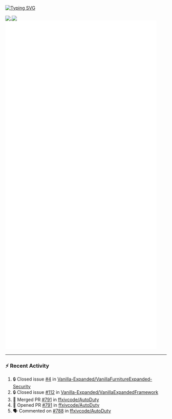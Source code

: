 [![Typing SVG](https://readme-typing-svg.demolab.com?font=Fira+Code&duration=1000&pause=1000&multiline=true&repeat=false&width=435&lines=Simon+Latusek+%7C+Gameplay+Engineer)](https://git.io/typing-svg)

<a href="https://github.com/anuraghazra/github-readme-stats">
  <img height=200 align="center" src="https://github-readme-stats.vercel.app/api?username=erdelf&theme=radical" />
</a>
<a href="https://github.com/anuraghazra/convoychat">
  <img height=200 align="center" src="https://streak-stats.demolab.com?user=erdelf&theme=radical&mode=weekly" />
</a>

<picture>
  <img src="/github-metrics.svg" alt="Metrics">
</picture>

---

### :zap: Recent Activity
<!--START_SECTION:activity-->
1. 🔒 Closed issue [#4](https://github.com/Vanilla-Expanded/VanillaFurnitureExpanded-Security/issues/4) in [Vanilla-Expanded/VanillaFurnitureExpanded-Security](https://github.com/Vanilla-Expanded/VanillaFurnitureExpanded-Security)
2. 🔒 Closed issue [#112](https://github.com/Vanilla-Expanded/VanillaExpandedFramework/issues/112) in [Vanilla-Expanded/VanillaExpandedFramework](https://github.com/Vanilla-Expanded/VanillaExpandedFramework)
3. 🎉 Merged PR [#791](https://github.com/ffxivcode/AutoDuty/pull/791) in [ffxivcode/AutoDuty](https://github.com/ffxivcode/AutoDuty)
4. 💪 Opened PR [#791](https://github.com/ffxivcode/AutoDuty/pull/791) in [ffxivcode/AutoDuty](https://github.com/ffxivcode/AutoDuty)
5. 🗣 Commented on [#788](https://github.com/ffxivcode/AutoDuty/issues/788#issuecomment-2652312168) in [ffxivcode/AutoDuty](https://github.com/ffxivcode/AutoDuty)
<!--END_SECTION:activity-->

<!--
**erdelf/erdelf** is a ✨ _special_ ✨ repository because its `README.md` (this file) appears on your GitHub profile.

Here are some ideas to get you started:

- 🔭 I’m currently working on ...
- 🌱 I’m currently learning ...
- 👯 I’m looking to collaborate on ...
- 🤔 I’m looking for help with ...
- 💬 Ask me about ...
- 📫 How to reach me: ...
- 😄 Pronouns: ...
- ⚡ Fun fact: ...
-->
